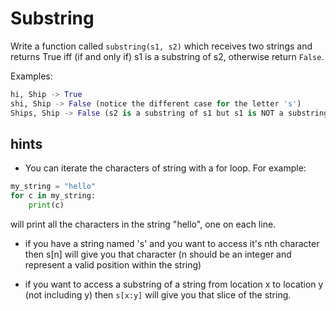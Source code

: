 # Substring

Write a function called `substring(s1, s2)` which
receives two strings and returns True iff (if and only if)
s1 is a substring of s2, otherwise return `False`.

Examples:

```python
hi, Ship -> True
shi, Ship -> False (notice the different case for the letter 's')
Ships, Ship -> False (s2 is a substring of s1 but s1 is NOT a substring of s2)
```

## hints
* You can iterate the characters of string with a for loop.
For example:

```python
my_string = "hello"
for c in my_string:
    print(c)
```

will print all the characters in the string "hello", one on each line.

* if you have a string named 's' and you want to access it's nth character then s[n] will give you that character (n should be an integer and represent a valid position within the string)

* if you want to access a substring of a string from location x to location y (not including y) then `s[x:y]` will give you that slice of the string.
